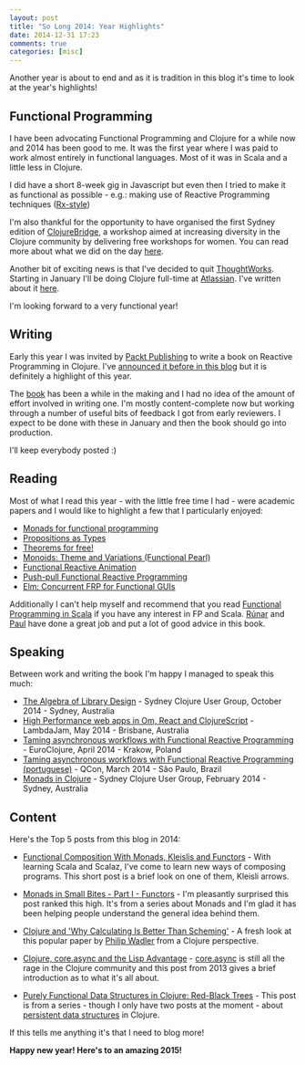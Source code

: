 ```yaml
---
layout: post
title: "So Long 2014: Year Highlights"
date: 2014-12-31 17:23
comments: true
categories: [misc]
---
```


Another year is about to end and as it is tradition in this blog it's time to look at the year's highlights!


## Functional Programming

I have been advocating Functional Programming and Clojure for a while now and 2014 has been good to me. It was the first year where I was paid to work almost entirely in functional languages. Most of it was in Scala and a little less in Clojure.

I did have a short 8-week gig in Javascript but even then I tried to make it as functional as possible - e.g.: making use of Reactive Programming techniques ([Rx-style](http://reactivex.io/))

I'm also thankful for the opportunity to have organised the first Sydney edition of [ClojureBridge](http://www.clojurebridge.org/), a workshop aimed at increasing diversity in the Clojure community by delivering free workshops for women. You can read more about what we did on the day [here](http://www.leonardoborges.com/writings/2014/12/22/clojurebridge-sydney/).

Another bit of exciting news is that I've decided to quit [ThoughtWorks](http://www.thoughtworks.com/). Starting in January I'll be doing Clojure full-time at [Atlassian](https://www.atlassian.com/). I've written about it [here](http://www.leonardoborges.com/writings/2014/12/27/staring-a-new-chapter/).

I'm looking forward to a very functional year!

## Writing

Early this year I was invited by [Packt Publishing](https://www.packtpub.com/) to write a book on Reactive Programming in Clojure. I've [announced it before in this blog](http://www.leonardoborges.com/writings/2014/07/20/euroclojure-2014-and-clojure-reactive-programming/) but it is definitely a highlight of this year.

The [book](https://twitter.com/CljReactiveProg) has been a while in the making and I had no idea of the amount of effort involved in writing one. I'm mostly content-complete now but working through a number of useful bits of feedback I got from early reviewers. I expect to be done with these in January and then the book should go into production.

I'll keep everybody posted :)

## Reading

Most of what I read this year - with the little free time I had - were academic papers and I would like to highlight a few that I particularly enjoyed:

  - [Monads for functional programming](http://homepages.inf.ed.ac.uk/wadler/papers/marktoberdorf/baastad.pdf)
  - [Propositions as Types](http://homepages.inf.ed.ac.uk/wadler/papers/propositions-as-types/propositions-as-types.pdf)
  - [Theorems for free!](http://ttic.uchicago.edu/~dreyer/course/papers/wadler.pdf)
  - [Monoids: Theme and Variations (Functional Pearl)](http://www.cis.upenn.edu/~byorgey/pub/monoid-pearl.pdf)
  - [Functional Reactive Animation](http://conal.net/papers/icfp97/icfp97.pdf)
  - [Push-pull Functional Reactive Programming](http://conal.net/papers/push-pull-frp/push-pull-frp.pdf)
  - [Elm: Concurrent FRP for Functional GUIs](http://elm-lang.org/papers/concurrent-frp.pdf)

Additionally I can't help myself and recommend that you read [Functional Programming in Scala](http://www.manning.com/bjarnason/) if you have any interest in FP and  Scala. [Rúnar](https://twitter.com/runarorama) and [Paul](https://twitter.com/pchiusano) have done a great job and put a lot of good advice in this book.

## Speaking

Between work and writing the book I'm happy I managed to speak this much:


  - [The Algebra of Library Design](http://www.slideshare.net/borgesleonardo/the-algebra-of-library-design) - Sydney Clojure User Group, October 2014 - Sydney, Australia
  - [High Performance web apps in Om, React and ClojureScript](http://www.slideshare.net/borgesleonardo/high-performance-web-apps-in-om-react-and-clojurescript) - LambdaJam, May 2014 - Brisbane, Australia
  - [Taming asynchronous workflows with Functional Reactive Programming](http://www.slideshare.net/borgesleonardo/functional-reactive-programming-compositional-event-systems) - EuroClojure, April 2014 - Krakow, Poland 
  - [Taming asynchronous workflows with Functional Reactive Programming (portuguese)](http://www.slideshare.net/borgesleonardo/programao-functional-reativa-lidando-com-cdigo-assncrono) - QCon, March 2014 - São Paulo, Brazil
  - [Monads in Clojure](http://www.slideshare.net/borgesleonardo/monads-in-clojure) - Sydney Clojure User Group, February 2014 - Sydney, Australia


## Content

Here's the Top 5 posts from this blog in 2014:

- [Functional Composition With Monads, Kleislis and Functors](http://www.leonardoborges.com/writings/2014/06/17/functional-composition-with-monads-kleisli-functors/) - With learning Scala and Scalaz, I've come to learn new ways of composing programs. This short post is a brief look on one of them, Kleisli arrows.

- [Monads in Small Bites - Part I - Functors](http://www.leonardoborges.com/writings/2012/11/30/monads-in-small-bites-part-i-functors/) - I'm pleasantly surprised this post ranked this high. It's from a series about Monads and I'm glad it has been helping people understand the general idea behind them.

- [Clojure and 'Why Calculating Is Better Than Scheming'](http://www.leonardoborges.com/writings/2013/03/25/clojure-and-why-calculating-is-better-than-scheming/) - A fresh look at this popular paper by [Philip Wadler](http://homepages.inf.ed.ac.uk/wadler/) from a Clojure perspective.

- [Clojure, core.async and the Lisp Advantage](http://www.leonardoborges.com/writings/2013/07/06/clojure-core-dot-async-lisp-advantage/) - [core.async](https://github.com/clojure/core.async) is still all the rage in the Clojure community and this post from 2013 gives a brief introduction as to what it's all about.

- [Purely Functional Data Structures in Clojure: Red-Black Trees](http://www.leonardoborges.com/writings/2013/07/15/purely-functional-data-structures-in-clojure-red-black-trees/) - This post is from a series - though I only have two posts at the moment - about [persistent data structures](http://www.leonardoborges.com/writings/2013/07/15/purely-functional-data-structures-in-clojure-red-black-trees/) in Clojure.

If this tells me anything it's that I need to blog more!



**Happy new year! Here's to an amazing 2015!**
